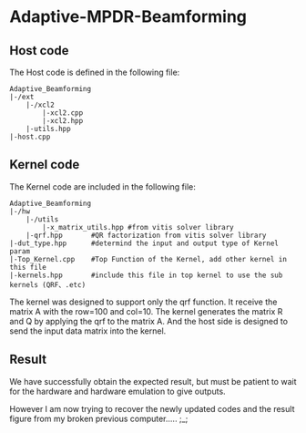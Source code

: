 # Adaptive-MPDR-Beamforming

## Host code
The Host code is defined in the following file:
```
Adaptive_Beamforming
|-/ext
    |-/xcl2
        |-xcl2.cpp
        |-xcl2.hpp
    |-utils.hpp
|-host.cpp
```

## Kernel code
The Kernel code are included in the following file:
```
Adaptive_Beamforming
|-/hw
    |-/utils
        |-x_matrix_utils.hpp #from vitis solver library
    |-qrf.hpp       #QR factorization from vitis solver library
|-dut_type.hpp      #determind the input and output type of Kernel param
|-Top_Kernel.cpp    #Top Function of the Kernel, add other kernel in this file
|-kernels.hpp       #include this file in top kernel to use the sub kernels (QRF、.etc) 

```
The kernel was designed to support only the qrf function. It receive the matrix A with the row=100 and col=10. The kernel generates the matrix R and Q by applying the qrf to the matrix A.
And the host side is designed to send the input data matrix into the kernel.


## Result
We have successfully obtain the expected result, but must be patient to wait for the hardware and hardware emulation to give outputs.

However I am now trying to recover the newly updated codes and the result figure from my broken previous computer..... ;_;



